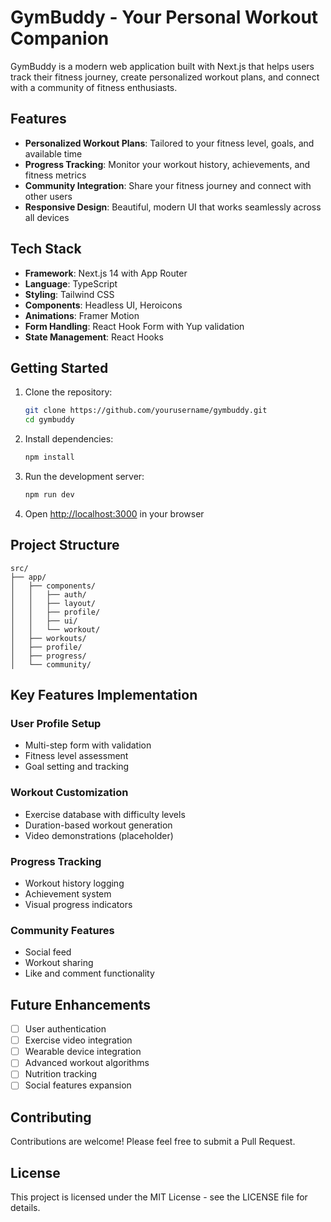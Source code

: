 # GymBuddy - Your Personal Workout Companion

GymBuddy is a modern web application built with Next.js that helps users track their fitness journey, create personalized workout plans, and connect with a community of fitness enthusiasts.

## Features

- **Personalized Workout Plans**: Tailored to your fitness level, goals, and available time
- **Progress Tracking**: Monitor your workout history, achievements, and fitness metrics
- **Community Integration**: Share your fitness journey and connect with other users
- **Responsive Design**: Beautiful, modern UI that works seamlessly across all devices

## Tech Stack

- **Framework**: Next.js 14 with App Router
- **Language**: TypeScript
- **Styling**: Tailwind CSS
- **Components**: Headless UI, Heroicons
- **Animations**: Framer Motion
- **Form Handling**: React Hook Form with Yup validation
- **State Management**: React Hooks

## Getting Started

1. Clone the repository:
   ```bash
   git clone https://github.com/yourusername/gymbuddy.git
   cd gymbuddy
   ```

2. Install dependencies:
   ```bash
   npm install
   ```

3. Run the development server:
   ```bash
   npm run dev
   ```

4. Open [http://localhost:3000](http://localhost:3000) in your browser

## Project Structure

```
src/
├── app/
│   ├── components/
│   │   ├── auth/
│   │   ├── layout/
│   │   ├── profile/
│   │   ├── ui/
│   │   └── workout/
│   ├── workouts/
│   ├── profile/
│   ├── progress/
│   └── community/
```

## Key Features Implementation

### User Profile Setup
- Multi-step form with validation
- Fitness level assessment
- Goal setting and tracking

### Workout Customization
- Exercise database with difficulty levels
- Duration-based workout generation
- Video demonstrations (placeholder)

### Progress Tracking
- Workout history logging
- Achievement system
- Visual progress indicators

### Community Features
- Social feed
- Workout sharing
- Like and comment functionality

## Future Enhancements

- [ ] User authentication
- [ ] Exercise video integration
- [ ] Wearable device integration
- [ ] Advanced workout algorithms
- [ ] Nutrition tracking
- [ ] Social features expansion

## Contributing

Contributions are welcome! Please feel free to submit a Pull Request.

## License

This project is licensed under the MIT License - see the LICENSE file for details.
